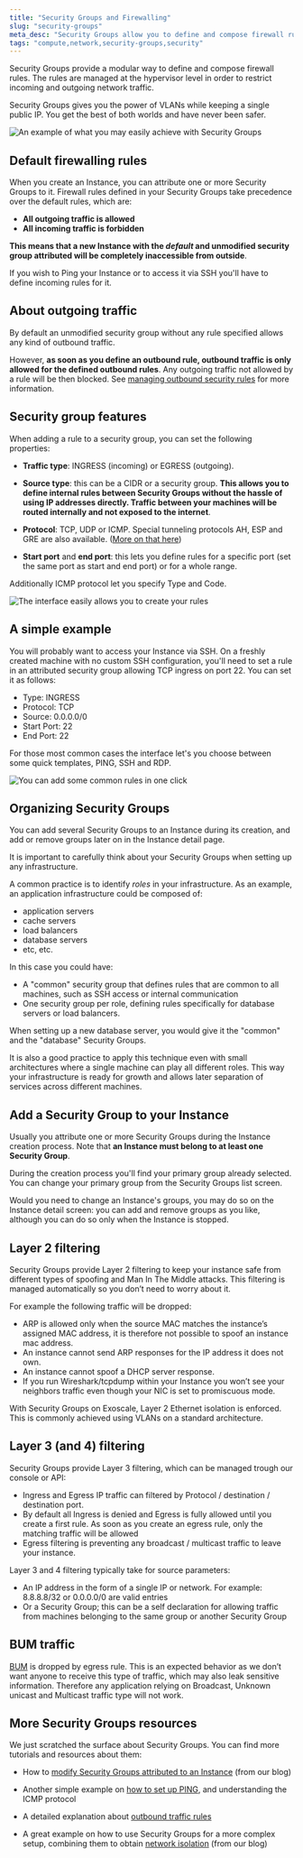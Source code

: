 ```yaml
---
title: "Security Groups and Firewalling"
slug: "security-groups"
meta_desc: "Security Groups allow you to define and compose firewall rules making it is easy to manage incoming and outgoing traffic and to protect your cloud Instance"
tags: "compute,network,security-groups,security"
---
```


Security Groups provide a modular way to define and compose firewall rules. The
rules are managed at the hypervisor level in order to restrict incoming and
outgoing network traffic.

Security Groups gives you the power of VLANs while keeping a single public IP.
You get the best of both worlds and have never been safer.

![An example of what you may easily achieve with Security Groups](../img/compute/security-groups-example-01.svg)

## Default firewalling rules

When you create an Instance, you can attribute one or more Security Groups to
it. Firewall rules defined in your Security Groups take precedence over
the default rules, which are:

* **All outgoing traffic is allowed**
* **All incoming traffic is forbidden**

**This means that a new Instance with the *default* and unmodified security
group attributed will be completely inaccessible from outside**.

If you wish to Ping your Instance or to access it via SSH you'll have to define
incoming rules for it.

## About outgoing traffic

By default an unmodified security group without any rule specified allows any
kind of outbound traffic.

However, **as soon as you define an outbound rule, outbound traffic is only
allowed for the defined outbound rules**. Any outgoing traffic not allowed by a
rule will be then blocked. See
[managing outbound security rules](/documentation/compute/outbound-security-rules/)
for more information.

## Security group features

When adding a rule to a security group, you can set the following properties:

* **Traffic type**: INGRESS (incoming) or EGRESS (outgoing).

* **Source type**: this can be a CIDR or a security group. **This allows you to
  define internal rules between Security Groups without the hassle of using IP
  addresses directly. Traffic between your machines will be routed internally
  and not exposed to the internet**.

* **Protocol**: TCP, UDP or ICMP. Special tunneling protocols AH, ESP and GRE
  are also available.
  ([More on that here](https://www.exoscale.ch/syslog/2015/01/06/new-sg-protos/))

* **Start port** and **end port**: this lets you define rules for a specific
  port (set the same port as start and end port) or for a whole range.

Additionally ICMP protocol let you specify Type and Code.

![The interface easily allows you to create your rules](../img/compute/security-groups-add-group.png)

## A simple example
You will probably want to access your Instance via SSH. On a freshly created
machine with no custom SSH configuration, you'll need to set a rule in an
attributed security group allowing TCP ingress on port 22.
You can set it as follows:

* Type: INGRESS
* Protocol: TCP
* Source: 0.0.0.0/0
* Start Port: 22
* End Port: 22

For those most common cases the interface let's you choose between some quick
templates, PING, SSH and RDP.

![You can add some common rules in one click](../img/compute/security-groups-templates.png)

## Organizing Security Groups

You can add several Security Groups to an Instance during its creation, and add
or remove groups later on in the Instance detail page.

It is important to carefully think about your Security Groups when
setting up any infrastructure.

A common practice is to identify *roles* in your infrastructure.
As an example, an application infrastructure could be composed of:

* application servers
* cache servers
* load balancers
* database servers
* etc, etc.

In this case you could have:

* A "common" security group that defines rules that are common to all
  machines, such as SSH access or internal communication
* One security group per role, defining rules specifically for database
  servers or load balancers.

When setting up a new database server, you would give it the "common" and the
"database" Security Groups.

It is also a good practice to apply this technique even with small
architectures where a single machine can play all different roles. This
way your infrastructure is ready for growth and allows later separation of
services across different machines.

## Add a Security Group to your Instance

Usually you attribute one or more Security Groups during the Instance creation
process. Note that **an Instance must belong to at least one Security Group**.

During the creation process you'll find your primary group already selected.
You can change your primary group from the Security Groups list screen.

Would you need to change an Instance's groups, you may do so on the Instance
detail screen: you can add and remove groups as you like, although you can do
so only when the Instance is stopped.

## Layer 2 filtering
Security Groups provide Layer 2 filtering to keep your instance safe from
different types of spoofing and Man In The Middle attacks. This filtering is
managed automatically so you don’t need to worry about it.

For example the following traffic will be dropped:
* ARP is allowed only when the source MAC matches the instance’s assigned MAC
  address, it is therefore not possible to spoof an instance mac address.
* An instance cannot send ARP responses for the IP address it does not own.
* An instance cannot spoof a DHCP server response.
* If you run Wireshark/tcpdump within your Instance you won’t see your neighbors
  traffic even though your NIC is set to promiscuous mode.

With Security Groups on Exoscale, Layer 2 Ethernet isolation is enforced. This
is commonly achieved using VLANs on a standard architecture.

## Layer 3 (and 4) filtering
Security Groups provide Layer 3 filtering, which can be managed trough
our console or API:
* Ingress and Egress IP traffic can filtered by Protocol / destination / destination port.
* By default all Ingress is denied and Egress is fully allowed until you create
  a first rule. As soon as you create an egress rule, only the matching traffic
  will be allowed
* Egress filtering is preventing any broadcast / multicast traffic to leave your
  instance.

Layer 3 and 4 filtering typically take for source parameters:
* An IP address in the form of a single IP or network.
  For example: 8.8.8.8/32 or 0.0.0.0/0 are valid entries
* Or a Security Group; this can be a self declaration for allowing traffic from
  machines belonging to the same group or another Security Group

## BUM traffic
[BUM](http://etherealmind.com/network-dictionary-bum/) is dropped by egress
rule. This is an expected behavior as we don’t want anyone to receive this type
of traffic, which may also leak sensitive information. Therefore any application
relying on Broadcast, Unknown unicast and Multicast traffic type will not work.

## More Security Groups resources

We just scratched the surface about Security Groups. You can find more tutorials
and resources about them:

* How to [modify Security Groups attributed to an Instance](https://www.exoscale.ch/syslog/2015/06/22/changing-security-groups/) (from our blog)

* Another simple example on [how to set up PING](/documentation/compute/security-groups-recipes/), and understanding the ICMP protocol

* A detailed explanation about [outbound traffic rules](/documentation/compute/outbound-security-rules/)

* A great example on how to use Security Groups for a more complex setup, combining them to obtain [network isolation](https://www.exoscale.ch/syslog/2015/06/01/security-group-isolation/) (from our blog)
